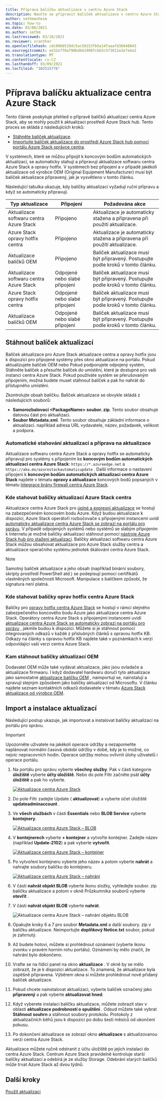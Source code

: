 ```yaml
---
title: Příprava balíčku aktualizace v centru Azure Stack
description: Naučte se připravit balíček aktualizace v centru Azure Stack.
author: sethmanheim
ms.topic: how-to
ms.date: 03/08/2021
ms.author: sethm
ms.lastreviewed: 03/10/2021
ms.reviewer: sranthar
ms.openlocfilehash: cdc0968519dc5ac50153fb5a14faaafd3b048843
ms.sourcegitcommit: e432e7f0a790bd6419987cbb5c5f3811e2e7a4a2
ms.translationtype: MT
ms.contentlocale: cs-CZ
ms.lasthandoff: 03/09/2021
ms.locfileid: "102515776"
---
```

# <a name="prepare-an-azure-stack-hub-update-package"></a>Příprava balíčku aktualizace centra Azure Stack

Tento článek poskytuje přehled o přípravě balíčků aktualizací centra Azure Stack, aby se mohly použít k aktualizaci prostředí Azure Stack hub. Tento proces se skládá z následujících kroků:

- [Stáhněte balíček aktualizace](#download-the-update-package).
- [Importujte balíček aktualizace do prostředí Azure Stack hub pomocí portálu Azure Stack správce centra](#import-and-install-updates).

V systémech, které se můžou připojit k koncovým bodům automatických aktualizací, se automaticky stahují a připravují aktualizace softwaru centra Azure Stack a opravy hotfix. V systémech bez připojení a v případě jakékoli aktualizace od výrobce OEM (Original Equipment Manufacturer) musí být balíček aktualizace připravený, jak je vysvětleno v tomto článku.  

Následující tabulka ukazuje, kdy balíčky aktualizací vyžadují ruční přípravu a když se automaticky připravují.

| Typ aktualizace | Připojení | Požadována akce |
| --- | --- | --- |
| Aktualizace softwaru centra Azure Stack | Připojeno | Aktualizace je automaticky stažena a připravena při použití aktualizace. |
| Azure Stack opravy hotfix centra | Připojeno | Aktualizace je automaticky stažena a připravena při použití aktualizace. |
| Aktualizace balíčků OEM | Připojeno | Balíček aktualizace musí být připravený. Postupujte podle kroků v tomto článku. |
| Aktualizace softwaru centra Azure Stack | Odpojené nebo slabé připojení | Balíček aktualizace musí být připravený. Postupujte podle kroků v tomto článku. |
| Azure Stack opravy hotfix centra | Odpojené nebo slabé připojení | Balíček aktualizace musí být připravený. Postupujte podle kroků v tomto článku. |
| Aktualizace balíčků OEM | Odpojené nebo slabé připojení | Balíček aktualizace musí být připravený. Postupujte podle kroků v tomto článku. |

## <a name="download-the-update-package"></a>Stáhnout balíček aktualizací

Balíček aktualizace pro Azure Stack aktualizace centra a opravy hotfix jsou k dispozici pro připojené systémy přes okno aktualizace na portálu. Pokud aktualizujete balíček OEM nebo Pokud podporujete odpojený systém, Stáhněte balíček a přesuňte balíček do umístění, které je dostupné pro vaši instanci centra Azure Stack. Pokud používáte systém se přerušovaným připojením, možná budete muset stáhnout balíček a pak ho nahrát do přístupného umístění.

Zkontrolujte obsah balíčku. Balíček aktualizace se obvykle skládá z následujících souborů:

- **Samorozbalovací \<PackageName> soubor. zip**. Tento soubor obsahuje datovou část pro aktualizaci.
- **Soubor Metadata.xml**. Tento soubor obsahuje základní informace o aktualizaci. například adresa URL vydavatele, název, požadavek, velikost a podpora.

### <a name="automatic-download-and-preparation-for-update-packages"></a>Automatické stahování aktualizací a příprava na aktualizace

Aktualizace softwaru centra Azure Stack a opravy hotfix se automaticky připravují pro systémy s připojením ke **koncovým bodům automatických aktualizací centra Azure Stack**: `https://*.azureedge.net` a `https://aka.ms/azurestackautomaticupdate` . Další informace o nastavení připojení k **koncovým bodům automatických aktualizací centra Azure Stack** najdete v tématu **opravy a aktualizace** koncových bodů popsaných v tématu [Integrace brány firewall centra Azure Stack](./azure-stack-integrate-endpoints.md#ports-and-urls-outbound).

### <a name="where-to-download-azure-stack-hub-update-packages"></a>Kde stahovat balíčky aktualizací Azure Stack centra

Aktualizace centra Azure Stack pro [úplné a expresní aktualizace](./azure-stack-updates.md#update-package-types) se hostují na zabezpečeném koncovém bodu Azure. Když budou aktualizace k dispozici, Azure Stack operátoři rozbočovače s připojenými instancemi uvidí [automaticky aktualizace centra Azure Stack se zobrazí na portálu pro správu](#automatic-download-and-preparation-for-update-packages). V případě odpojených systémů nebo systémů se slabým připojením k Internetu je možné balíčky aktualizací stáhnout pomocí [nástroje Azure Stack hub pro stažení aktualizací](https://aka.ms/azurestackupdatedownload). Balíčky aktualizací softwaru centra Azure Stack můžou obsahovat aktualizace pro Azure Stack služby centra a aktualizace operačního systému jednotek škálování centra Azure Stack.

>[!NOTE]
>Samotný balíček aktualizace a jeho obsah (například binární soubory, skripty prostředí PowerShell atd.) se podepisují pomocí certifikátů vlastněných společností Microsoft. Manipulace s balíčkem způsobí, že signatura není platná.

### <a name="where-to-download-azure-stack-hub-hotfix-packages"></a>Kde stahovat balíčky oprav hotfix centra Azure Stack

Balíčky pro [opravy hotfix centra Azure Stack](./azure-stack-updates.md#update-package-types) se hostují v rámci stejného zabezpečeného koncového bodu Azure jako aktualizace centra Azure Stack. Operátory centra Azure Stack s připojenými instancemi uvidí [aktualizace centra Azure Stack se automaticky zobrazí na portálu pro správu](#automatic-download-and-preparation-for-update-packages) , jakmile budou k dispozici. Můžete si je stáhnout pomocí integrovaných odkazů v každé z příslušných článků s opravou hotfix KB. Odkazy na články s opravou hotfix KB najdete také v poznámkách k verzi odpovídající vaší verzi centra Azure Stack.

### <a name="where-to-download-oem-update-packages"></a>Kam stáhnout balíčky aktualizací OEM

Dodavatel OEM může také vydávat aktualizace, jako jsou ovladače a aktualizace firmwaru. I když dodavatel hardwaru doručí tyto aktualizace jako samostatné [aktualizace balíčku OEM](./azure-stack-updates.md#update-package-types) , naimportují se, nainstalují a spravují stejným způsobem jako balíčky aktualizací od Microsoftu. V článku najdete seznam kontaktních odkazů dodavatele v tématu [Azure Stack aktualizace od výrobce OEM](./azure-stack-update-oem.md#oem-contact-information).

## <a name="import-and-install-updates"></a>Import a instalace aktualizací

Následující postup ukazuje, jak importovat a instalovat balíčky aktualizací na portálu pro správu.

> [!IMPORTANT]  
> Upozorněte uživatele na jakékoli operace údržby a nezapomeňte naplánovat normální časová období údržby v době, kdy je to možné, co nejvíc nepracovních hodin. Operace údržby mohou ovlivnit úlohy uživatelů i operace portálu.

1. Na portálu pro správu vyberte **všechny služby**. Pak v části kategorie **úložiště** vyberte **účty úložiště**. Nebo do pole Filtr začněte psát **účty úložiště** a pak ho vyberte.

    [![Aktualizace centra Azure Stack](./media/azure-stack-update-prepare-package/select-storage-small.png)](./media/azure-stack-update-prepare-package/select-storage.png#lightbox)

2. Do pole Filtr zadejte Update ( **aktualizovat**) a vyberte účet úložiště **updateadminaccount** .

3. Ve **všech službách** v části **Essentials** nebo **BLOB Service** vyberte **kontejnery**.

    [![Aktualizace centra Azure Stack – BLOB](./media/azure-stack-update-prepare-package/select-containers-small.png)](./media/azure-stack-update-prepare-package/select-containers.png#lightbox)

4. V **kontejnerech** vyberte **+ kontejner** a vytvořte kontejner. Zadejte název (například **Update-2102**) a pak vyberte **vytvořit**.

    [![Aktualizace centra Azure Stack – kontejner](./media/azure-stack-update-prepare-package/new-container-small.png)](./media/azure-stack-update-prepare-package/new-container.png#lightbox)

5. Po vytvoření kontejneru vyberte jeho název a potom vyberte **nahrát** a nahrajte soubory balíčku do kontejneru.

    [![Aktualizace centra Azure Stack – nahrání](./media/azure-stack-update-prepare-package/upload-package-small.png)](./media/azure-stack-update-prepare-package/upload-package.png#lightbox)

6. V části **nahrát objekt BLOB** vyberte ikonu složky, vyhledejte soubor. zip balíčku aktualizace a potom v okně Průzkumníka souborů vyberte **otevřít** .

7. V části **nahrát objekt BLOB** vyberte **nahrát**.

    ![Aktualizace centra Azure Stack – nahrání objektu BLOB](./media/azure-stack-update-prepare-package/upload-blob.png)

8. Opakujte kroky 6 a 7 pro soubor **Metadata.xml** a další soubory. zip v balíčku aktualizace. Neimportujte **doplňkový Notice.txt** soubor, pokud je zahrnutý.

9. Až budete hotovi, můžete si prohlédnout oznámení (vyberte ikonu zvonku v pravém horním rohu portálu). Oznámení by mělo značit, že nahrání bylo dokončeno.

10. Vraťte se na řídicí panel na okno **aktualizace** . V okně by se mělo zobrazit, že je k dispozici aktualizace. To znamená, že aktualizace byla úspěšně připravena. Výběrem okna si můžete prohlédnout nově přidaný balíček aktualizace.

11. Pokud chcete nainstalovat aktualizaci, vyberte balíček označený jako **připravený** a pak vyberte **aktualizovat hned**.

12. Když vyberete instalaci balíčku aktualizace, můžete zobrazit stav v oblasti **aktualizace podrobností o spuštění** . Odsud můžete také vybrat **Stáhnout souhrn** a stáhnout soubory protokolu. Protokoly z aktualizačních běhů jsou k dispozici po dobu šesti měsíců od ukončení pokusu.

13. Po dokončení aktualizace se zobrazí okno **aktualizace** s aktualizovanou verzí centra Azure Stack.

Aktualizace můžete ručně odstranit z účtu úložiště po jejich instalaci do centra Azure Stack. Centrum Azure Stack pravidelně kontroluje starší balíčky aktualizací a odebírá je ze služby Storage. Odebrání starých balíčků může trvat Azure Stack až dvou týdnů.

## <a name="next-steps"></a>Další kroky

[Použít aktualizaci](azure-stack-apply-updates.md)
